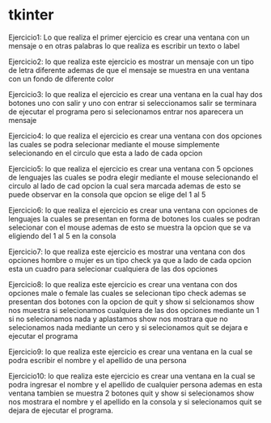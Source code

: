 # tkinter

Ejercicio1:
Lo que realiza el primer ejercicio es crear una ventana con un mensaje o en otras palabras lo que realiza es escribir un texto o label

Ejercicio2:
lo que realiza este ejercicio es mostrar un  mensaje con un tipo de letra diferente ademas de que el mensaje se muestra en una ventana con un fondo de diferente color

Ejercicio3:
lo que realiza el ejercicio es crear una ventana en la cual hay dos botones uno con salir y uno con entrar si seleccionamos salir se terminara de ejecutar el programa pero si selecionamos entrar nos aparecera un mensaje

Ejercicio4:
lo que realiza el ejercicio es crear una ventana con dos opciones las cuales se podra selecionar mediante el mouse simplemente selecionando en el circulo que esta a lado de cada opcion

Ejercicio5:
lo que realiza el ejercicio es crear una ventana con 5 opciones de lenguajes las cuales se podra elegir mediante el mouse selecionando el circulo al lado de cad opcion la cual sera marcada ademas de esto se puede observar en la consola que opcion se elige del 1 al 5

Ejercicio6:
lo que realiza el ejercicio es crear una ventana con opciones de lenguajes la cuales se presentan en forma de botones los cuales se podran selecionar con el mouse ademas de esto se muestra la opcion que se va eligiendo del 1 al 5 en la consola

Ejercicio7:
lo que realiza este ejercicio es mostrar una ventana con dos opciones hombre o mujer es un tipo check ya que a lado de cada opcion esta un cuadro para selecionar cualquiera de las dos opciones

Ejercicio8:
lo que realiza este ejercicio es crear una ventana con dos opciones male o female  las cuales se selecionan tipo check ademas se presentan dos botones con la opcion de quit y show si selcionamos show nos muestra si selecionamos cualquiera de las dos opciones mediante un 1 si no selecionamos nada y aplastamos show nos mostrara que no selecionamos nada mediante un cero y si selecionamos quit se dejara e ejecutar el programa

Ejercicio9:
lo que realiza este ejercicio es crear una ventana en la cual se podra escribir el nombre y el apellido de una persona

Ejercicio10:
lo que realiza este ejercicio es crear una ventana en la cual se podra ingresar el nombre y el apellido de cualquier persona ademas en esta ventana tambien se muestra 2 botones quit y show si selecionamos show nos mostrara el nombre y el apellido en la consola y si selecionamos quit se dejara de ejecutar el programa.


